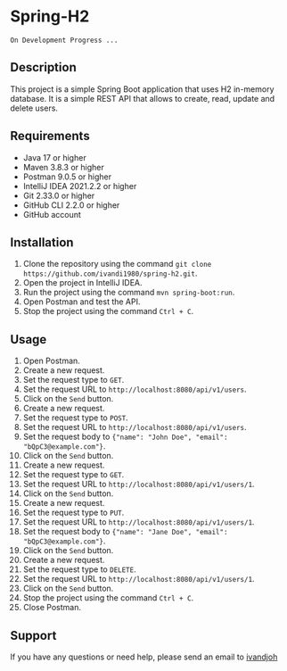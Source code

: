 # Spring-H2

`On Development Progress ... `

## Description
This project is a simple Spring Boot application that uses H2 in-memory database. It is a simple REST API that allows to create, read, update and delete users.

## Requirements
- Java 17 or higher
- Maven 3.8.3 or higher
- Postman 9.0.5 or higher
- IntelliJ IDEA 2021.2.2 or higher
- Git 2.33.0 or higher
- GitHub CLI 2.2.0 or higher
- GitHub account

## Installation
1. Clone the repository using the command `git clone https://github.com/ivandi1980/spring-h2.git`.
2. Open the project in IntelliJ IDEA.
3. Run the project using the command `mvn spring-boot:run`.
4. Open Postman and test the API.
5. Stop the project using the command `Ctrl + C`.

## Usage
1. Open Postman.
2. Create a new request.
3. Set the request type to `GET`.
4. Set the request URL to `http://localhost:8080/api/v1/users`.
5. Click on the `Send` button.
6. Create a new request.
7. Set the request type to `POST`.
8. Set the request URL to `http://localhost:8080/api/v1/users`.
9. Set the request body to `{"name": "John Doe", "email": "bQpC3@example.com"}`.
10. Click on the `Send` button.
11. Create a new request.
12. Set the request type to `GET`.
13. Set the request URL to `http://localhost:8080/api/v1/users/1`.
14. Click on the `Send` button.
15. Create a new request.
16. Set the request type to `PUT`.
17. Set the request URL to `http://localhost:8080/api/v1/users/1`.
18. Set the request body to `{"name": "Jane Doe", "email": "bQpC3@example.com"}`.
19. Click on the `Send` button.
20. Create a new request.
21. Set the request type to `DELETE`.
22. Set the request URL to `http://localhost:8080/api/v1/users/1`.
23. Click on the `Send` button.
24. Stop the project using the command `Ctrl + C`.
25. Close Postman.

## Support
If you have any questions or need help, please send an email to [ivandjoh](mailto:ivandi.djoh@gmail.com)